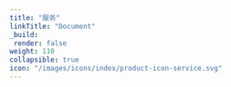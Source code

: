 ```yaml
---
title: "服务"
linkTitle: "Document"
_build:
 render: false 
weight: 110
collapsible: true
icon: "/images/icons/index/product-icon-service.svg"
---
```


